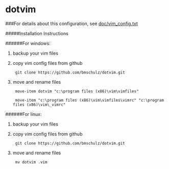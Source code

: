 dotvim
======

###For details about this configuration, see [doc/vim_config.txt](doc/vim_config.txt)


#####Installation Instructions


######For windows:

1. backup your vim files

2. copy vim config files from github
    
        git clone https://github.com/bmschulz/dotvim.git

3. move and rename files

        move-item dotvim "c:\program files (x86)\vim\vimfiles"
    
        move-item "c:\program files (x86)\vim\vimfiles\vimrc" "c:\program files (x86)\vim\_vimrc"
    

######For linux:

1. backup your vim files

2. copy vim config files from github
    
        git clone https://github.com/bmschulz/dotvim.git    

3. move and rename files

        mv dotvim .vim


